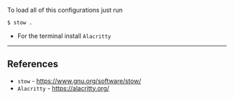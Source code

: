 
To load all of this configurations just run 
```bash
$ stow .
```

* For the terminal install `Alacritty`

---

## References

- `stow` - https://www.gnu.org/software/stow/
- `Alacritty` - https://alacritty.org/
